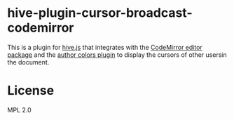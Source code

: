 # hive-plugin-cursor-broadcast-codemirror
This is a plugin for [hive.js](http://hivejs.org) that integrates with the [CodeMirror editor package](https://github.com/hivejs/hive-editor-text-codemirror) and the [author colors plugin](https://github.com/hivejs/hive-plugin-author-colors) to display the cursors of other usersin the document.

# License
MPL 2.0
